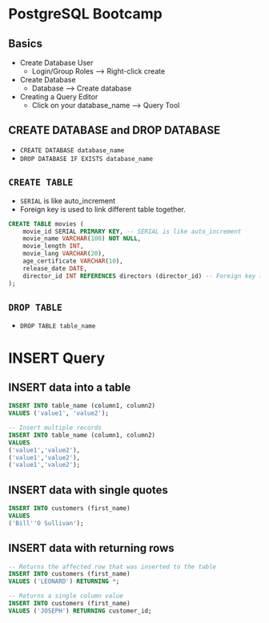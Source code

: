 # PostgreSQL Bootcamp

## Basics

- Create Database User
  - Login/Group Roles --> Right-click create
- Create Database
  - Database --> Create database
- Creating a Query Editor
  - Click on your database_name --> Query Tool

## CREATE DATABASE and DROP DATABASE

- `CREATE DATABASE database_name`
- `DROP DATABASE IF EXISTS database_name`

## `CREATE TABLE`

- `SERIAL` is like auto_increment
- Foreign key is used to link different table together.

```sql
CREATE TABLE movies (
	movie_id SERIAL PRIMARY KEY, -- SERIAL is like auto_increment
	movie_name VARCHAR(100) NOT NULL,
	movie_length INT,
	movie_lang VARCHAR(20),
	age_certificate VARCHAR(10),
	release_date DATE,
	director_id INT REFERENCES directors (director_id) -- Foreign key (REFERENCES table_name (foreign_table_column))
);
```

## `DROP TABLE`

- `DROP TABLE table_name`

# INSERT Query

## INSERT data into a table

```sql
INSERT INTO table_name (column1, column2)
VALUES ('value1', 'value2');

-- Insert multiple records
INSERT INTO table_name (column1, column2)
VALUES
('value1','value2'),
('value1','value2'),
('value1','value2');
```

## INSERT data with single quotes

```sql
INSERT INTO customers (first_name)
VALUES
('Bill''O Sullivan');
```

## INSERT data with returning rows

```sql
-- Returns the affected row that was inserted to the table
INSERT INTO customers (first_name)
VALUES ('LEONARD') RETURNING *;

-- Returns a single column value
INSERT INTO customers (first_name)
VALUES ('JOSEPH') RETURNING customer_id;
```

